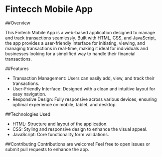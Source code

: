 # Fintecch Mobile App

##Overview

This Fintech Mobile App is a web-based application designed to manage and track transactions seamlessly. Built with HTML, CSS, and JavaScript, the app provides a user-friendly interface for initiating, viewing, and managing transactions in real-time, making it ideal for individuals and businesses looking for a simplified way to handle their financial transactions.

##Features

- Transaction Management: Users can easily add, view, and track their transactions.
-  User-Friendly Interface: Designed with a clean and intuitive layout for easy navigation.
- Responsive Design: Fully responsive across various devices, ensuring optimal experience on mobile, tablet, and desktop.

##Technologies Used

- HTML: Structure and layout of the application.
- CSS: Styling and responsive design to enhance the visual appeal.
- JavaScript: Core functionality,form validations.

##Contributing
Contributions are welcome! Feel free to open issues or submit pull requests to enhance the app.

